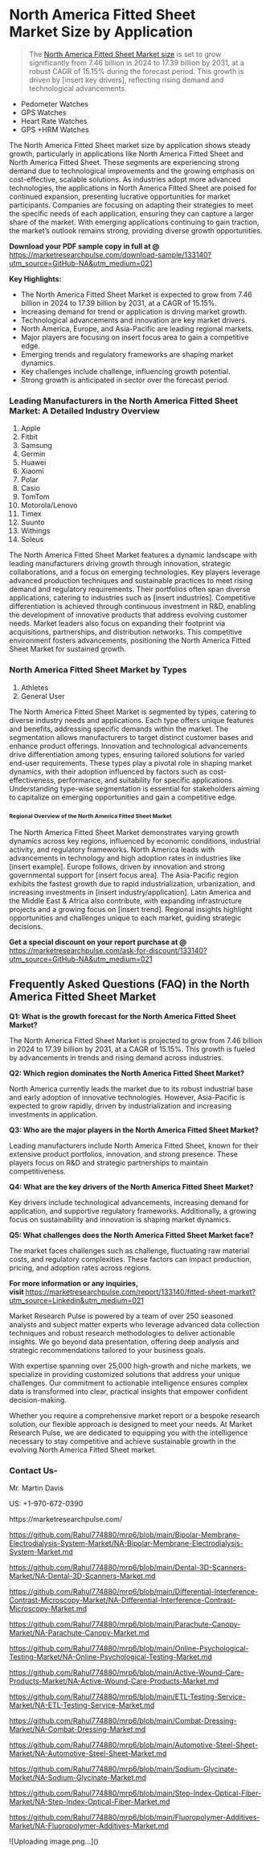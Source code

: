 <h1>North America Fitted Sheet Market&nbsp;Size by Application</h1><blockquote><p>The <a href="https://marketresearchpulse.com/download-sample/133140?utm_source=GitHub-NA&amp;utm_medium=021">North America Fitted Sheet Market size</a> is set to grow significantly from 7.46 billion in 2024 to 17.39 billion by 2031, at a robust CAGR of 15.15% during the forecast period. This growth is driven by [insert key drivers], reflecting rising demand and technological advancements.</p></blockquote><ul><li>Pedometer Watches<li> GPS Watches<li> Heart Rate Watches<li> GPS +HRM Watches</li></ul><p>The North America Fitted Sheet market size by application shows steady growth, particularly in applications like North America Fitted Sheet and North America Fitted Sheet. These segments are experiencing strong demand due to technological improvements and the growing emphasis on cost-effective, scalable solutions. As industries adopt more advanced technologies, the applications in North America Fitted Sheet are poised for continued expansion, presenting lucrative opportunities for market participants. Companies are focusing on adapting their strategies to meet the specific needs of each application, ensuring they can capture a larger share of the market. With emerging applications continuing to gain traction, the market’s outlook remains strong, providing diverse growth opportunities.</p><p><strong>Download your PDF sample copy in full at @ </strong><a href="https://marketresearchpulse.com/download-sample/133140?utm_source=GitHub-NA&amp;utm_medium=021">https://marketresearchpulse.com/download-sample/133140?utm_source=GitHub-NA&amp;utm_medium=021</a></p><p><strong>Key Highlights: </strong></p><ul><li>The North America Fitted Sheet Market is expected to grow from 7.46 billion in 2024 to 17.39 billion by 2031, at a CAGR of 15.15%.</li><li>Increasing demand for trend or application is driving market growth.</li><li>Technological advancements and innovation are key market drivers.</li><li>North America, Europe, and Asia-Pacific are leading regional markets.</li><li>Major players are focusing on insert focus area to gain a competitive edge.</li><li>Emerging trends and regulatory frameworks are shaping market dynamics.</li><li>Key challenges include challenge, influencing growth potential.</li><li>Strong growth is anticipated in sector over the forecast period.</li></ul><h3>Leading Manufacturers in the North America Fitted Sheet Market: A Detailed Industry Overview</h3><ol><li>Apple</li><li>Fitbit</li><li>Samsung</li><li>Germin</li><li>Huawei</li><li>Xiaomi</li><li>Polar</li><li>Casio</li><li>TomTom</li><li>Motorola/Lenovo</li><li>Timex</li><li>Suunto</li><li>Withings</li><li>Soleus</li></ol><div class="flex max-w-full flex-col flex-grow"><div class="min-h-8 text-message flex w-full flex-col items-end gap-2 whitespace-normal break-words [.text-message+&amp;]:mt-5" dir="auto" data-message-author-role="assistant" data-message-id="fd8432e4-4910-450d-b182-61b7bfb0a01f" data-message-model-slug="gpt-4o"><div class="flex w-full flex-col gap-1 empty:hidden first:pt-[3px]"><div class="markdown prose w-full break-words dark:prose-invert light"><p>The North America Fitted Sheet Market features a dynamic landscape with leading manufacturers driving growth through innovation, strategic collaborations, and a focus on emerging technologies. Key players leverage advanced production techniques and sustainable practices to meet rising demand and regulatory requirements. Their portfolios often span diverse applications, catering to industries such as [insert industries]. Competitive differentiation is achieved through continuous investment in R&amp;D, enabling the development of innovative products that address evolving customer needs. Market leaders also focus on expanding their footprint via acquisitions, partnerships, and distribution networks. This competitive environment fosters advancements, positioning the North America Fitted Sheet Market for sustained growth.</p></div></div></div></div><h3>North America Fitted Sheet Market by Types</h3><ol><li>Athletes<li> General User</li></ol><div class="flex max-w-full flex-col flex-grow"><div class="min-h-8 text-message flex w-full flex-col items-end gap-2 whitespace-normal break-words [.text-message+&amp;]:mt-5" dir="auto" data-message-author-role="assistant" data-message-id="084470be-0bb7-4664-bddf-5156b4f41249" data-message-model-slug="gpt-4o-mini"><div class="flex w-full flex-col gap-1 empty:hidden first:pt-[3px]"><div class="markdown prose w-full break-words dark:prose-invert light"><p>The North America Fitted Sheet Market is segmented by types, catering to diverse industry needs and applications. Each type offers unique features and benefits, addressing specific demands within the market. The segmentation allows manufacturers to target distinct customer bases and enhance product offerings. Innovation and technological advancements drive differentiation among types, ensuring tailored solutions for varied end-user requirements. These types play a pivotal role in shaping market dynamics, with their adoption influenced by factors such as cost-effectiveness, performance, and suitability for specific applications. Understanding type-wise segmentation is essential for stakeholders aiming to capitalize on emerging opportunities and gain a competitive edge.</p></div></div></div></div><h3><span style="font-size: 11px;">Regional Overview of the North America Fitted Sheet Market</span></h3><div class="flex max-w-full flex-col flex-grow"><div class="min-h-8 text-message flex w-full flex-col items-end gap-2 whitespace-normal break-words [.text-message+&amp;]:mt-5" dir="auto" data-message-author-role="assistant" data-message-id="e9038762-ce64-4e30-91c9-9bd413514231" data-message-model-slug="gpt-4o-mini"><div class="flex w-full flex-col gap-1 empty:hidden first:pt-[3px]"><div class="markdown prose w-full break-words dark:prose-invert light"><p>The North America Fitted Sheet Market demonstrates varying growth dynamics across key regions, influenced by economic conditions, industrial activity, and regulatory frameworks. North America leads with advancements in technology and high adoption rates in industries like [insert example]. Europe follows, driven by innovation and strong governmental support for [insert focus area]. The Asia-Pacific region exhibits the fastest growth due to rapid industrialization, urbanization, and increasing investments in [insert industry/application]. Latin America and the Middle East &amp; Africa also contribute, with expanding infrastructure projects and a growing focus on [insert trend]. Regional insights highlight opportunities and challenges unique to each market, guiding strategic decisions.</p></div></div></div></div><p><strong>Get a special discount on your report purchase at @ </strong><a href="https://marketresearchpulse.com/ask-for-discount/133140?utm_source=GitHub-NA&amp;utm_medium=021">https://marketresearchpulse.com/ask-for-discount/133140?utm_source=GitHub-NA&amp;utm_medium=021</a></p><h2>Frequently Asked Questions (FAQ) in the North America Fitted Sheet Market</h2><p><strong>Q1: What is the growth forecast for the North America Fitted Sheet Market?</strong></p><p>The North America Fitted Sheet Market is projected to grow from 7.46 billion in 2024 to 17.39 billion by 2031, at a CAGR of 15.15%. This growth is fueled by advancements in trends and rising demand across industries.</p><p><strong>Q2: Which region dominates the North America Fitted Sheet Market?</strong></p><p>North America currently leads the market due to its robust industrial base and early adoption of innovative technologies. However, Asia-Pacific is expected to grow rapidly, driven by industrialization and increasing investments in application.</p><p><strong>Q3: Who are the major players in the North America Fitted Sheet Market?</strong></p><p>Leading manufacturers include North America Fitted Sheet, known for their extensive product portfolios, innovation, and strong presence. These players focus on R&amp;D and strategic partnerships to maintain competitiveness.</p><p><strong>Q4: What are the key drivers of the North America Fitted Sheet Market?</strong></p><p>Key drivers include technological advancements, increasing demand for application, and supportive regulatory frameworks. Additionally, a growing focus on sustainability and innovation is shaping market dynamics.</p><p><strong>Q5: What challenges does the North America Fitted Sheet Market face?</strong></p><p>The market faces challenges such as challenge, fluctuating raw material costs, and regulatory complexities. These factors can impact production, pricing, and adoption rates across regions.</p><p><strong>For more information or any inquiries, visit&nbsp;</strong><a href="https://marketresearchpulse.com/report/133140/fitted-sheet-market?utm_source=Linkedin&utm_medium=021">https://marketresearchpulse.com/report/133140/fitted-sheet-market?utm_source=Linkedin&utm_medium=021</a></p><p>Market Research Pulse is powered by a team of over 250 seasoned analysts and subject matter experts who leverage advanced data collection techniques and robust research methodologies to deliver actionable insights. We go beyond data presentation, offering deep analysis and strategic recommendations tailored to your business goals.</p><p>With expertise spanning over 25,000 high-growth and niche markets, we specialize in providing customized solutions that address your unique challenges. Our commitment to actionable intelligence ensures complex data is transformed into clear, practical insights that empower confident decision-making.</p><p>Whether you require a comprehensive market report or a bespoke research solution, our flexible approach is designed to meet your needs. At Market Research Pulse, we are dedicated to equipping you with the intelligence necessary to stay competitive and achieve sustainable growth in the evolving North America Fitted Sheet market.</p><h3><strong>Contact Us-</strong></h3><p>Mr. Martin Davis</p><p>US: +1-970-672-0390</p><p>https://marketresearchpulse.com/</p><p><a href="https://github.com/Rahul774880/mrp6/blob/main/Bipolar-Membrane-Electrodialysis-System-Market/NA-Bipolar-Membrane-Electrodialysis-System-Market.md">https://github.com/Rahul774880/mrp6/blob/main/Bipolar-Membrane-Electrodialysis-System-Market/NA-Bipolar-Membrane-Electrodialysis-System-Market.md</a></p><p><a href="https://github.com/Rahul774880/mrp6/blob/main/Dental-3D-Scanners-Market/NA-Dental-3D-Scanners-Market.md">https://github.com/Rahul774880/mrp6/blob/main/Dental-3D-Scanners-Market/NA-Dental-3D-Scanners-Market.md</a></p><p><a href="https://github.com/Rahul774880/mrp6/blob/main/Differential-Interference-Contrast-Microscopy-Market/NA-Differential-Interference-Contrast-Microscopy-Market.md">https://github.com/Rahul774880/mrp6/blob/main/Differential-Interference-Contrast-Microscopy-Market/NA-Differential-Interference-Contrast-Microscopy-Market.md</a></p><p><a href="https://github.com/Rahul774880/mrp6/blob/main/Parachute-Canopy-Market/NA-Parachute-Canopy-Market.md">https://github.com/Rahul774880/mrp6/blob/main/Parachute-Canopy-Market/NA-Parachute-Canopy-Market.md</a></p><p><a href="https://github.com/Rahul774880/mrp6/blob/main/Online-Psychological-Testing-Market/NA-Online-Psychological-Testing-Market.md">https://github.com/Rahul774880/mrp6/blob/main/Online-Psychological-Testing-Market/NA-Online-Psychological-Testing-Market.md</a></p><p><a href="https://github.com/Rahul774880/mrp6/blob/main/Active-Wound-Care-Products-Market/NA-Active-Wound-Care-Products-Market.md">https://github.com/Rahul774880/mrp6/blob/main/Active-Wound-Care-Products-Market/NA-Active-Wound-Care-Products-Market.md</a></p><p><a href="https://github.com/Rahul774880/mrp6/blob/main/ETL-Testing-Service-Market/NA-ETL-Testing-Service-Market.md">https://github.com/Rahul774880/mrp6/blob/main/ETL-Testing-Service-Market/NA-ETL-Testing-Service-Market.md</a></p><p><a href="https://github.com/Rahul774880/mrp6/blob/main/Combat-Dressing-Market/NA-Combat-Dressing-Market.md">https://github.com/Rahul774880/mrp6/blob/main/Combat-Dressing-Market/NA-Combat-Dressing-Market.md</a></p><p><a href="https://github.com/Rahul774880/mrp6/blob/main/Automotive-Steel-Sheet-Market/NA-Automotive-Steel-Sheet-Market.md">https://github.com/Rahul774880/mrp6/blob/main/Automotive-Steel-Sheet-Market/NA-Automotive-Steel-Sheet-Market.md</a></p><p><a href="https://github.com/Rahul774880/mrp6/blob/main/Sodium-Glycinate-Market/NA-Sodium-Glycinate-Market.md">https://github.com/Rahul774880/mrp6/blob/main/Sodium-Glycinate-Market/NA-Sodium-Glycinate-Market.md</a></p><p><a href="https://github.com/Rahul774880/mrp6/blob/main/Step-Index-Optical-Fiber-Market/NA-Step-Index-Optical-Fiber-Market.md">https://github.com/Rahul774880/mrp6/blob/main/Step-Index-Optical-Fiber-Market/NA-Step-Index-Optical-Fiber-Market.md</a></p><p><a href="https://github.com/Rahul774880/mrp6/blob/main/Fluoropolymer-Additives-Market/NA-Fluoropolymer-Additives-Market.md">https://github.com/Rahul774880/mrp6/blob/main/Fluoropolymer-Additives-Market/NA-Fluoropolymer-Additives-Market.md</a></p>
![Uploading image.png…]()
